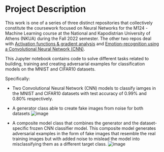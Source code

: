 # Project Description

This work is one of a series of three distinct repositories that collectively constitute the coursework focused on Neural Networks for the Μ124 - Machine Learning course at the National and Kapodistrian University of Athens (NKUA) during the Fall 2022 semester. The other two repos deal with [Activation functions & gradient analysis](https://github.com/KyriakosPsa/ActFunc-GradientAnalysis) and [Emotion-recognition using a Convolutional Neural Network (CNN)](https://github.com/mdarm/machine-learning-coursework).

This Jupyter notebook contains code to solve different tasks related to building, training and creating adversarial examples for classification models on the MNIST and CIFAR10 datasets.

Specifically:

- Two Convolutional Neural Network (CNN) models to classify iamges in the MNIST and CIFAR10 datasets with test accuracy of $0.99\%$ and $0.80\%$ respectively.

- A generator class able to create fake images from noise for both datasets
![image](https://user-images.githubusercontent.com/68243875/228608984-52a08aa4-154b-488d-9fb3-cfce79cd2eb8.png)

- A composite model class that combines the generator and the dataset-specific frozen CNN classifier model. This composite model generates adversarial examples in the form of fake images that resemble the real training images but with added noise to mislead the model into misclassifying them as a different target class.
![image](https://user-images.githubusercontent.com/68243875/228609066-7230064b-8ffb-47b2-bbb4-21bba814e82b.png)
